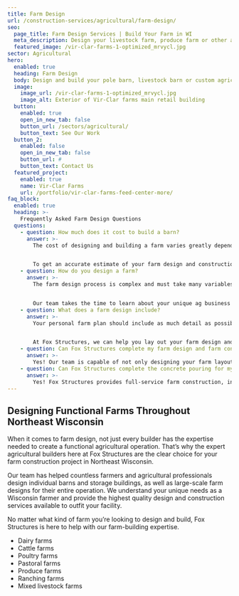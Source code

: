```yaml
---
title: Farm Design 
url: /construction-services/agricultural/farm-design/
seo:
  page_title: Farm Design Services | Build Your Farm in WI
  meta_description: Design your livestock farm, produce farm or other agricultural facility with Fox Structures’ full-service farm design and construction services in Northeast WI.
  featured_image: /vir-clar-farms-1-optimized_mrvycl.jpg
sector: Agricultural
hero: 
  enabled: true
  heading: Farm Design 
  body: Design and build your pole barn, livestock barn or custom agricultural facility with top-quality materials and advanced farming technology built to improve and support your operation.
  image: 
    image_url: /vir-clar-farms-1-optimized_mrvycl.jpg
    image_alt: Exterior of Vir-Clar farms main retail building
  button:
    enabled: true
    open_in_new_tab: false
    button_url: /sectors/agricultural/
    button_text: See Our Work
  button_2:
    enabled: false
    open_in_new_tab: false
    button_url: #
    button_text: Contact Us
  featured_project: 
    enabled: true
    name: Vir-Clar Farms
    url: /portfolio/vir-clar-farms-feed-center-more/
faq_block:
  enabled: true
  heading: >-
    Frequently Asked Farm Design Questions
  questions:
    - question: How much does it cost to build a barn?
      answer: >-
        The cost of designing and building a farm varies greatly depending on the kind of farm you’d like to build, as well as the size and other project specifications. Here at Fox Structures, our team will work to understand your exact needs and vision to complete a farm design that will maximize efficiency and business opportunities for your operation. 


        To get an accurate estimate of your farm design and construction costs, [contact us today](/contact/) or give us a call at <a href="tel:920-766-9305">920-766-9305</a>.
    - question: How do you design a farm?
      answer: >-
        The farm design process is complex and must take many variables into account. You’ll need to know exactly how much space you are working with, how many barns, buildings and structures you’ll need, and what your budget is. You will also want to take into account the future growth of your farm and design your farm with maximum efficiency in mind. This can be a very daunting task, but the farm design experts at Fox Structures are here to help!  


        Our team takes the time to learn about your unique ag business to ensure we create a custom farm design tailored to your exact vision and needs. We can also help work within your budget to design a farm that grows with your business, constructing only the essential structures and buildings as you go.
    - question: What does a farm design include?
      answer: >-
        Your personal farm plan should include as much detail as possible about your operation, similar to a business plan. When it comes to your farm design, you should include details about the physical space, as well as the functions of these spaces and even the systems you will use within your farm. 


        At Fox Structures, we can help you lay out your farm design and identify the ideal areas to construct various structures, including barns, storage buildings, milking parlors and more. We can also help design and construct your farm buildings, complete with [automation technology](/resources/farming-technology-automating-agricultural-buildings/) that improves your output and efficiency.
    - question: Can Fox Structures complete my farm design and farm construction?
      answer: >-
        Yes! Our team is capable of not only designing your farm layout but also completing the construction of your farm structures. Whether you need barn buildings, storage buildings, milking parlors, on-site houses and more, we can complete your agricultural construction project for your farming operation. View our [barn construction page](/construction-services/agricultural/barn-construction/) to learn more.
    - question: Can Fox Structures complete the concrete pouring for my farm construction project?
      answer: >-
        Yes! Fox Structures provides full-service farm construction, including concrete work. Thanks to our merger with R&R Concrete, our team can now complete large-scale concrete projects faster and more precisely than ever.
---
```


## Designing Functional Farms Throughout Northeast Wisconsin 

When it comes to farm design, not just every builder has the expertise needed to create a functional agricultural operation. That’s why the expert agricultural builders here at Fox Structures are the clear choice for your farm construction project in Northeast Wisconsin. 

Our team has helped countless farmers and agricultural professionals design individual barns and storage buildings, as well as large-scale farm designs for their entire operation. We understand your unique needs as a Wisconsin farmer and provide the highest quality design and construction services available to outfit your facility. 

No matter what kind of farm you’re looking to design and build, Fox Structures is here to help with our farm-building expertise. 

- Dairy farms
- Cattle farms
- Poultry farms
- Pastoral farms 
- Produce farms 
- Ranching farms 
- Mixed livestock farms


